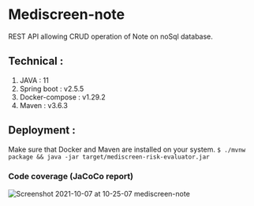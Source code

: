 # Mediscreen-note

REST API allowing CRUD operation of Note on noSql database.

## Technical : 
1. JAVA : 11
2. Spring boot : v2.5.5
3. Docker-compose : v1.29.2
4. Maven : v3.6.3

## Deployment :
Make sure that Docker and Maven are installed on your system.
``$ ./mvnw package && java -jar target/mediscreen-risk-evaluator.jar``


### Code coverage (JaCoCo report)
![Screenshot 2021-10-07 at 10-25-07 mediscreen-note](https://user-images.githubusercontent.com/61873476/136410625-a8ed4a8c-3974-4403-837b-21ca0fd7df7d.png)
